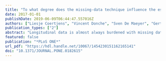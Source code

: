 ```yaml
---
title: "To what degree does the missing-data technique influence the estimated growth in learning strategies over time? A tutorial example of sensitivity analysis for longitudinal data"
date: 2017-01-01
publishDate: 2019-06-09T06:44:47.557016Z
authors: ["Liesje Coertjens", "Vincent Donche", "Sven De Maeyer", "Gert Vanthournout", "Peter Van Petegem"]
publication_types: ["2"]
abstract: "Longitudinal data is almost always burdened with missing data. However, in educational and psychological research, there is a large discrepancy between methodological suggestions and research practice. The former suggests applying sensitivity analysis in order to the robustness of the results in terms of varying assumptions regarding the mechanism generating the missing data. However, in research practice, participants with missing data are usually discarded by relying on listwise deletion. To help bridge the gap between methodological recommendations and applied research in the educational and psychological domain, this study provides a tutorial example of sensitivity analysis for latent growth analysis. The example data concern students changes in learning strategies during higher education. One cohort of students in a Belgian university college was asked to complete the Inventory of Learning StylesShort Version, in three measurement waves. A substantial number of students did not participate on each occasion. Change over time in student learning strategies was assessed using eight missing data techniques, which assume different mechanisms for missingness. The results indicated that, for some learning strategy subscales, growth estimates differed between the models. Guidelines in terms of reporting the results from sensitivity analysis are synthesised and applied to the results from the tutorial example."
featured: false
publication: "*PLoS ONE*"
url_pdf: "https://hdl.handle.net/10067/1454230151162165141"
doi: "10.1371/JOURNAL.PONE.0182615"
---
```


